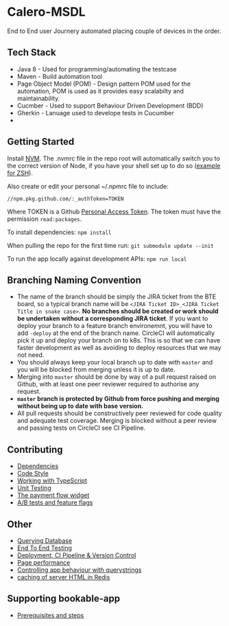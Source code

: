 # Calero-MSDL

End to End user Journery automated placing couple of devices in the order.  

## Tech Stack
- Java 8 - Used for programming/automating the testcase
- Maven - Build automation tool
- Page Object Model (POM) - Design pattern POM used for the automation, POM is used as it provides easy scalabilty and maintainability.
- Cucmber - Used to support Behaviour Driven Development (BDD)
- Gherkin - Lanuage used to develope tests in Cucumber
-   


## Getting Started

Install [NVM](https://github.com/creationix/nvm). The .nvmrc file in the repo root will automatically switch you to the correct version of Node, if you have your shell set up to do so ([example for ZSH](https://github.com/lukechilds/zsh-nvm)).

Also create or edit your personal ~/.npmrc file to include:
```
//npm.pkg.github.com/:_authToken=TOKEN
```
Where TOKEN is a Github [Personal Access Token](https://help.github.com/en/github/authenticating-to-github/creating-a-personal-access-token-for-the-command-line). The token must have the permission `read:packages`.

To install dependencies:
`npm install`

When pulling the repo for the first time run:
`git submodule update --init`

To run the app locally against development APIs:
`npm run local`

## Branching Naming Convention
* The name of the branch should be simply the JIRA ticket from the BTE board, so a typical branch name will be `<JIRA Ticket ID>_<JIRA Ticket Title in snake case>`. **No branches should be created or work should be undertaken without a corresponding JIRA ticket**. 
If you want to deploy your branch to a feature branch environemnt, you will have to add `-deploy` at the end of the branch name. CircleCI will automatically pick it up and deploy your branch on to k8s. This is so that we can have faster development as well as avoiding to deploy resources that we may not need.
* You should always keep your local branch up to date with `master` and you will be blocked from merging unless it is up to date. 
* Merging into `master` should be done by way of a pull request raised on Github, with at least one peer reviewer required to authorise any request.
* **`master` branch is protected by Github from force pushing and merging without being up to date with base version.**
* All pull requests should be constructively peer reviewed for code quality and adequate test coverage. Merging is blocked without a peer review and passing tests on CircleCI see CI Pipeline.

## Contributing
- [Dependencies](./docs/contributing/dependencies.md)
- [Code Style](./docs/contributing/code-style.md)
- [Working with TypeScript](./docs/contributing/working-with-typescript.md)
- [Unit Testing](./docs/contributing/testing.md)
- [The payment flow widget](./docs/contributing/payment-widget.md)
- [A/B tests and feature flags](./docs/contributing/ab-tests-feature-flags.md)

## Other
- [Querying Database](./docs/database.md)
- [End To End Testing](./docs/end-to-end-tests.md)
- [Deployment, CI Pipeline & Version Control](./docs/deployment-pipeline.md)
- [Page performance](./docs/page-performance.md)
- [Controlling app behaviour with querystrings](./docs/query-strings.md)
- [caching of server HTML in Redis](./docs/redis-cache.md)

## Supporting bookable-app
- [Prerequisites and steps](./docs/support/index.md)
